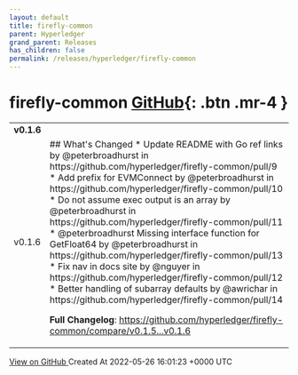 ```yaml
---
layout: default
title: firefly-common
parent: Hyperledger
grand_parent: Releases
has_children: false
permalink: /releases/hyperledger/firefly-common
---
```


# firefly-common <span class="fs-3 right-align">[GitHub](https://github.com/hyperledger/firefly-common){: .btn .mr-4 }</span>


<div>
    <table>
        <tr>
            <td colspan="2">
                <b>
                    v0.1.6
                </b>
            </td>
        </tr>
        <tr>
            <td>
                <span class="chip">
                    v0.1.6
                </span>
            </td>
            <td>
                ## What's Changed
* Update README with Go ref links by @peterbroadhurst in https://github.com/hyperledger/firefly-common/pull/9
* Add prefix for EVMConnect by @peterbroadhurst in https://github.com/hyperledger/firefly-common/pull/10
* Do not assume exec output is an array by @peterbroadhurst in https://github.com/hyperledger/firefly-common/pull/11
* @peterbroadhurst Missing interface function for GetFloat64  by @peterbroadhurst in https://github.com/hyperledger/firefly-common/pull/13
* Fix nav in docs site by @nguyer in https://github.com/hyperledger/firefly-common/pull/12
* Better handling of subarray defaults by @awrichar in https://github.com/hyperledger/firefly-common/pull/14


**Full Changelog**: https://github.com/hyperledger/firefly-common/compare/v0.1.5...v0.1.6
            </td>
        </tr>
    </table>
    <a href="https://github.com/hyperledger/firefly-common/releases/tag/v0.1.6" class=".btn">
        View on GitHub
    </a>
    <span class="right-align">
        Created At 2022-05-26 16:01:23 +0000 UTC
    </span>
</div>

